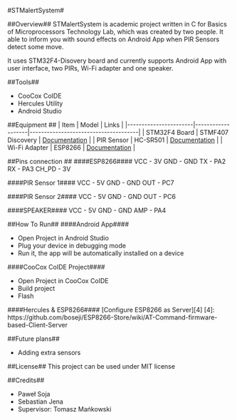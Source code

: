 #STMalertSystem#


##Overview##
STMalertSystem is academic project written in C for Basics of Microprocessors Technology Lab, which was created by two people.
It able to inform you with sound effects on Android App when PIR Sensors detect some move.

It uses STM32F4-Disovery board and currently supports Android App with user interface, two PIRs, Wi-Fi adapter and one speaker.


##Tools##
<ul>
  <li>CooCox CoIDE</li>
  <li>Hercules Utility</li>
  <li>Android Studio</li>
</ul>


##Equipment ##
| Item                  | Model             | Links                                |
|-----------------------|-------------------|--------------------------------------|
| STM32F4 Board         | STMF407 Discovery | [Documentation][1]                   |
| PIR Sensor            | HC-SR501          | [Documentation][2]                   |
| Wi-Fi Adapter         | ESP8266           | [Documentation][3]                   |

[1]: http://www.st.com/web/catalog/tools/FM116/SC959/SS1532/PF252419#tab-2
[2]: http://www.mpja.com/download/31227sc.pdf
[3]: https://nurdspace.nl/images/e/e0/ESP8266_Specifications_English.pdf


##Pins connection ##
####ESP8266####
    VCC   -  3V
    GND   -  GND
    TX    -  PA2
    RX    -  PA3
    CH_PD -  3V

####PIR Sensor 1####
    VCC - 5V
    GND - GND
    OUT - PC7

####PIR Sensor 2####
    VCC - 5V
    GND - GND
    OUT - PC6

####SPEAKER####
    VCC - 5V
    GND - GND
    AMP - PA4
    
    
##How To Run##
####Android App####
<ul>
  <li>Open Project in Android Studio</li>
  <li>Plug your device in debugging mode</li>
  <li>Run it, the app will be automatically installed on a device</li>
</ul>

####CooCox CoIDE Project####
<ul>
  <li>Open Project in CooCox CoIDE</li>
  <li>Build project</li>
  <li>Flash</li>
</ul>
####Hercules & ESP8266####
  [Configure ESP8266 as Server][4]
  [4]: https://github.com/boseji/ESP8266-Store/wiki/AT-Command-firmware-based-Client-Server


##Future plans##
<ul>
<li>Adding extra sensors</li>
</ul>

##License##
This project can be used under MIT license

##Credits##
<ul>
<li>Paweł Soja</li>
<li>Sebastian Jena</li>
<li>Supervisor: Tomasz Mańkowski</li>
</ul>


